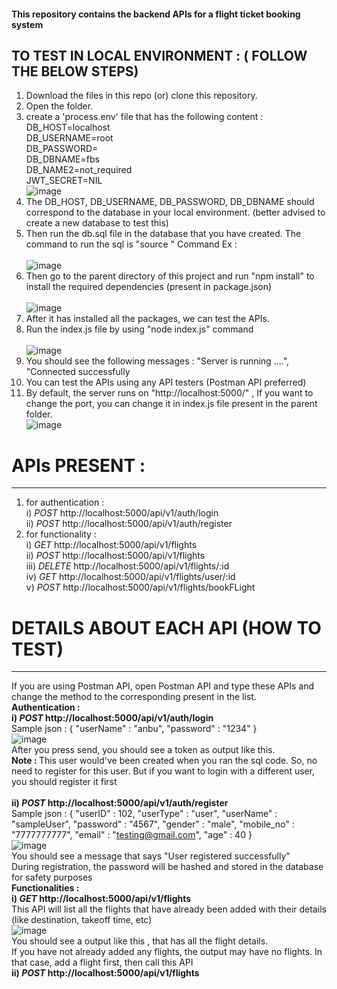 #### This repository contains the backend APIs for a flight ticket booking system <br>
TO TEST IN LOCAL ENVIRONMENT : ( FOLLOW THE BELOW STEPS) <br>
-------------------------------
   1. Download the files in this repo (or) clone this repository.
   2. Open the folder.
   3. create a 'process.env' file that has the following content : <br>
        DB_HOST=localhost <br>
        DB_USERNAME=root <br>
        DB_PASSWORD= <br>
        DB_DBNAME=fbs <br>
        DB_NAME2=not_required <br>
        JWT_SECRET=NIL <br>
        ![image](https://user-images.githubusercontent.com/106261859/233544710-a64da2ee-65aa-4c30-b9f6-5f59b7dbb21d.png)
   4. The DB_HOST, DB_USERNAME, DB_PASSWORD, DB_DBNAME should correspond to the database in your local environment. 
       (better advised to create a new database to test this)
   5. Then run the db.sql file in the database that you have created.
      The command to run the sql is "source <directory>"
      Command Ex : <br>
      <br> ![image](https://user-images.githubusercontent.com/106261859/233544172-0140ab38-7171-4143-8db0-28afd68a480f.png)
   6. Then go to the parent directory of this project and run "npm install" to install the required dependencies (present in package.json) <br>
      <br> ![image](https://user-images.githubusercontent.com/106261859/233544419-0f2bbb61-b379-48fd-aee8-33fb4640aa64.png)
   7. After it has installed all the packages, we can test the APIs.
   8. Run the index.js file by using "node index.js" command <br>
   <br> ![image](https://user-images.githubusercontent.com/106261859/233548580-5af0f952-a5f0-414d-a0cf-a47a0f9310bc.png)
   9. You should see the following messages :
   "Server is running ....",
   "Connected successfully <br>
   10. You can test the APIs using any API testers (Postman API preferred)
   11. By default, the server runs on "http://localhost:5000/" , If you want to change the port, you can change it in index.js file present in the parent folder.
      <br> ![image](https://user-images.githubusercontent.com/106261859/233545421-c42c0774-bcd7-4d33-9d1e-d522b7c86099.png)
# APIs PRESENT :
----------------
  1. for authentication :  <br>
          i) *POST* http://localhost:5000/api/v1/auth/login <br>
          ii) *POST* http://localhost:5000/api/v1/auth/register <br>
  2. for functionality : <br>
          i) *GET* http://localhost:5000/api/v1/flights <br>
          ii) *POST* http://localhost:5000/api/v1/flights <br>
          iii) *DELETE* http://localhost:5000/api/v1/flights/:id <br>
          iv) *GET* http://localhost:5000/api/v1/flights/user/:id <br>
          v) *POST* http://localhost:5000/api/v1/flights/bookFLight <br>
          
  # DETAILS ABOUT EACH API (HOW TO TEST) <br>
  --------------------------------------
   If you are using Postman API, open Postman API and type these APIs and change the method to the corresponding present in the list. <br>
   <b> Authentication : </b> <br>
   <b> i) *POST* http://localhost:5000/api/v1/auth/login </b> <br>
   Sample json : 
   {
       "userName" : "anbu",
       "password" : "1234"
   }
   <br>
   ![image](https://user-images.githubusercontent.com/106261859/233549860-3425bf93-ec66-447a-8a86-99a6bede37ec.png)
   <br> After you press send, you should see a token as output like this.
   <br> <b> Note : </b> This user would've been created when you ran the sql code. So, no need to register for this user. But if you want to login with a different user, you should register it first <br><br>
   <b> ii) *POST* http://localhost:5000/api/v1/auth/register </b> <br> 
   Sample json :
    {
       "userID" : 102,
       "userType" : "user",
       "userName" : "sampleUser",
       "password" : "4567",
       "gender" : "male",
       "mobile_no" : "7777777777",
       "email" : "testing@gmail.com",
       "age" : 40
   } 
   <br> 
   ![image](https://user-images.githubusercontent.com/106261859/233551275-f125fc1d-5c4a-4c78-873a-f642053eb38b.png) <br>
   You should see a message that says "User registered successfully" <br>
   During registration, the password will be hashed and stored in the database for safety purposes <br>
   <b> Functionalities : </b> <br>
   <b> i) *GET* http://localhost:5000/api/v1/flights </b> <br>
   This API will list all the flights that have already been added with their details (like destination, takeoff time, etc) <br>
   ![image](https://user-images.githubusercontent.com/106261859/233552970-0c97f89a-4888-405e-bbc1-f0674a87e2a0.png) <br>
   You should see a output like this , that has all the flight details. <br>
   If you have not already added any flights, the output may have no flights. In that case, add a flight first, then call this API <br>
   <b> ii) *POST* http://localhost:5000/api/v1/flights </b> <br>
   
   
   
   
